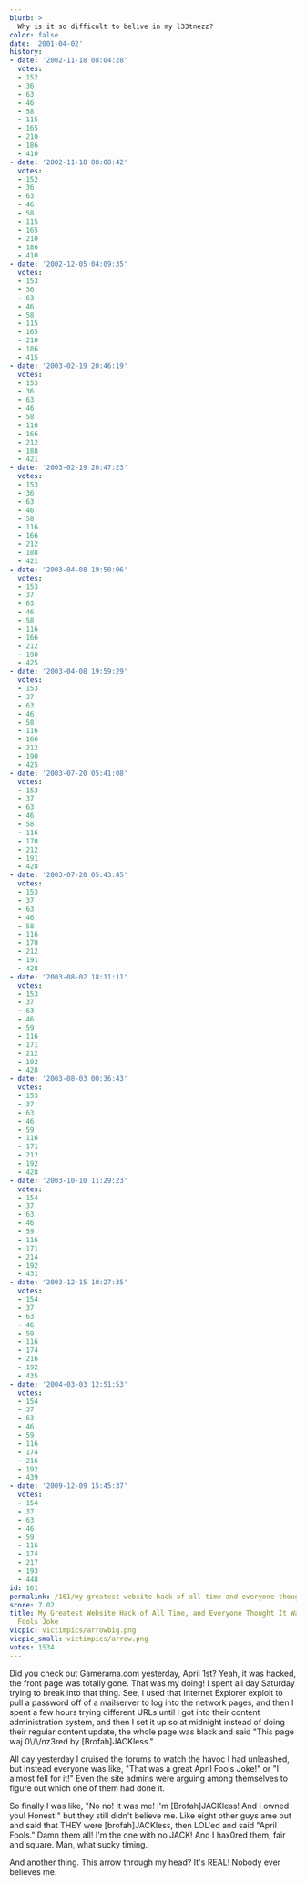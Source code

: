 ```yaml
---
blurb: >
  Why is it so difficult to belive in my l33tnezz?
color: false
date: '2001-04-02'
history:
- date: '2002-11-18 08:04:28'
  votes:
  - 152
  - 36
  - 63
  - 46
  - 58
  - 115
  - 165
  - 210
  - 186
  - 410
- date: '2002-11-18 08:08:42'
  votes:
  - 152
  - 36
  - 63
  - 46
  - 58
  - 115
  - 165
  - 210
  - 186
  - 410
- date: '2002-12-05 04:09:35'
  votes:
  - 153
  - 36
  - 63
  - 46
  - 58
  - 115
  - 165
  - 210
  - 186
  - 415
- date: '2003-02-19 20:46:19'
  votes:
  - 153
  - 36
  - 63
  - 46
  - 58
  - 116
  - 166
  - 212
  - 188
  - 421
- date: '2003-02-19 20:47:23'
  votes:
  - 153
  - 36
  - 63
  - 46
  - 58
  - 116
  - 166
  - 212
  - 188
  - 421
- date: '2003-04-08 19:50:06'
  votes:
  - 153
  - 37
  - 63
  - 46
  - 58
  - 116
  - 166
  - 212
  - 190
  - 425
- date: '2003-04-08 19:59:29'
  votes:
  - 153
  - 37
  - 63
  - 46
  - 58
  - 116
  - 166
  - 212
  - 190
  - 425
- date: '2003-07-20 05:41:08'
  votes:
  - 153
  - 37
  - 63
  - 46
  - 58
  - 116
  - 170
  - 212
  - 191
  - 428
- date: '2003-07-20 05:43:45'
  votes:
  - 153
  - 37
  - 63
  - 46
  - 58
  - 116
  - 170
  - 212
  - 191
  - 428
- date: '2003-08-02 18:11:11'
  votes:
  - 153
  - 37
  - 63
  - 46
  - 59
  - 116
  - 171
  - 212
  - 192
  - 428
- date: '2003-08-03 00:36:43'
  votes:
  - 153
  - 37
  - 63
  - 46
  - 59
  - 116
  - 171
  - 212
  - 192
  - 428
- date: '2003-10-10 11:29:23'
  votes:
  - 154
  - 37
  - 63
  - 46
  - 59
  - 116
  - 171
  - 214
  - 192
  - 431
- date: '2003-12-15 10:27:35'
  votes:
  - 154
  - 37
  - 63
  - 46
  - 59
  - 116
  - 174
  - 216
  - 192
  - 435
- date: '2004-03-03 12:51:53'
  votes:
  - 154
  - 37
  - 63
  - 46
  - 59
  - 116
  - 174
  - 216
  - 192
  - 439
- date: '2009-12-09 15:45:37'
  votes:
  - 154
  - 37
  - 63
  - 46
  - 59
  - 116
  - 174
  - 217
  - 193
  - 448
id: 161
permalink: /161/my-greatest-website-hack-of-all-time-and-everyone-thought-it-was-an-april-fools-joke/
score: 7.02
title: My Greatest Website Hack of All Time, and Everyone Thought It Was an April
  Fools Joke
vicpic: victimpics/arrowbig.png
vicpic_small: victimpics/arrow.png
votes: 1534
---
```


Did you check out Gamerama.com yesterday, April 1st? Yeah, it was
hacked, the front page was totally gone. That was my doing! I spent all
day Saturday trying to break into that thing. See, I used that Internet
Explorer exploit to pull a password off of a mailserver to log into the
network pages, and then I spent a few hours trying different URLs until
I got into their content administration system, and then I set it up so
at midnight instead of doing their regular content update, the whole
page was black and said "This page waj 0\\/\\/nz3red by
\[Brofah\]JACKless."

All day yesterday I cruised the forums to watch the havoc I had
unleashed, but instead everyone was like, "That was a great April Fools
Joke!" or "I almost fell for it!" Even the site admins were arguing
among themselves to figure out which one of them had done it.

So finally I was like, "No no! It was me! I'm \[Brofah\]JACKless! And I
owned you! Honest!" but they still didn't believe me. Like eight other
guys ame out and said that THEY were \[brofah\]JACKless, then LOL'ed and
said "April Fools." Damn them all! I'm the one with no JACK! And I
hax0red them, fair and square. Man, what sucky timing.

And another thing. This arrow through my head? It's REAL! Nobody ever
believes me.